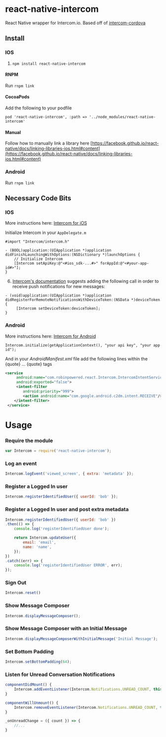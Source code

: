 # react-native-intercom
React Native wrapper for Intercom.io. Based off of [intercom-cordova](https://github.com/intercom/intercom-cordova)

## Install


### IOS

1. `npm install react-native-intercom`

#### RNPM

Run `rnpm link`

#### CocoaPods

Add the following to your podfile

    pod 'react-native-intercom', :path => '../node_modules/react-native-intercom'

#### Manual

Follow how to manually link a library here [https://facebook.github.io/react-native/docs/linking-libraries-ios.html#content](https://facebook.github.io/react-native/docs/linking-libraries-ios.html#content)

### Android

Run `rnpm link`



## Necessary Code Bits

### IOS

More instructions here: [Intercom for iOS](https://github.com/intercom/intercom-ios)
 
Initialize Intercom in your `AppDelegate.m`
```
#import "Intercom/intercom.h"

- (BOOL)application:(UIApplication *)application didFinishLaunchingWithOptions:(NSDictionary *)launchOptions {
    // Initialize Intercom
    [Intercom setApiKey:@"<#ios_sdk-...#>" forAppId:@"<#your-app-id#>"];
}
```
6. [Intercom's documentation](https://github.com/intercom/intercom-ios/blob/1fe2e92c4913e4ffef290b5b62dac5ecef74ea1d/Intercom.framework/Versions/A/Headers/Intercom.h#L65) suggests adding the following call in order to receive push notifications for new messages:
```
- (void)application:(UIApplication *)application didRegisterForRemoteNotificationsWithDeviceToken:(NSData *)deviceToken {
     [Intercom setDeviceToken:deviceToken];
}
```

### Android

More instructions here: [Intercom for Android](https://github.com/intercom/intercom-android)

```
Intercom.initialize(getApplicationContext(), "your api key", "your app id");
```

And in your *AndroidManifest.xml* file add the following lines within the {quote}<application> ... </application>{quote} tags
```xml
<service
     android:name="com.robinpowered.react.Intercom.IntercomIntentService"
     android:exported="false">
     <intent-filter
        android:priority="999">
        <action android:name="com.google.android.c2dm.intent.RECEIVE"/>
    </intent-filter>
 </service>
```


Usage
=====
### Require the module
```javascript
var Intercom = require('react-native-intercom');
```

### Log an event
```javascript
Intercom.logEvent('viewed_screen', { extra: 'metadata' });
```

### Register a Logged In user
```javascript
Intercom.registerIdentifiedUser({ userId: 'bob' });
```

### Register a Logged In user and post extra metadata
```javascript
Intercom.registerIdentifiedUser({ userId: 'bob' })
.then(() => {
	console.log('registerIdentifiedUser done');

	return Intercom.updateUser({
		email: 'email',
		name: 'name',
	});
})
.catch((err) => {
	console.log('registerIdentifiedUser ERROR', err);
});
```

### Sign Out
```javascript
Intercom.reset()
```

### Show Message Composer
```javascript
Intercom.displayMessageComposer();
```

### Show Message Composer with an Initial Message
```javascript
Intercom.displayMessageComposerWithInitialMessage('Initial Message');
```

### Set Bottom Padding
```javascript
Intercom.setBottomPadding(64);
```

### Listen for Unread Conversation Notifications
```javascript
componentDidMount() {
	Intercom.addEventListener(Intercom.Notifications.UNREAD_COUNT, this._onUnreadChange)
}

componentWillUnmount() {
	Intercom.removeEventListener(Intercom.Notifications.UNREAD_COUNT, this._onUnreadChange);
}

_onUnreadChange = ({ count }) => {
	//...
}

```
